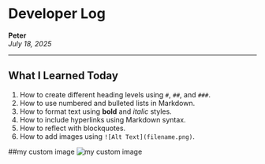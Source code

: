 # Developer Log  
**Peter**  
*July 18, 2025*

---

## What I Learned Today

1. How to create different heading levels using `#`, `##`, and `###`.
2. How to use numbered and bulleted lists in Markdown.
3. How to format text using **bold** and *italic* styles.
4. How to include hyperlinks using Markdown syntax.
5. How to reflect with blockquotes.
6. How to add images using `![Alt Text](filename.png)`.

##my custom image
![my custom image](Peter_Thomson.jpg)

